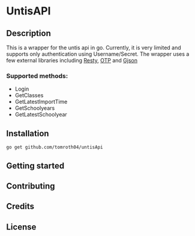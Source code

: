 # UntisAPI
## Description
This is a wrapper for the untis api in go. 
Currently, it is very limited and supports only authentication using Username/Secret.
The wrapper uses a few external libraries including [Resty](https://github.com/go-resty/resty), [OTP](https://https://github.com/pquerna/otp) and [Gjson](https://github.com/tidwall/gjson)

### Supported methods:
- Login
- GetClasses
- GetLatestImportTime
- GetSchoolyears
- GetLatestSchoolyear

## Installation
```
go get github.com/tomroth04/untisApi
```

## Getting started

## Contributing

## Credits

## License